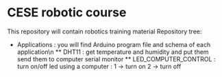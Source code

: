 # CESE robotic course
This repository will contain robotics training material
Repository tree:
 * Applications : you will find Arduino program file and schema of each application\n
  ** DHT11 : get temperature and humidity and put them send them to computer serial monitor
  ** LED_COMPUTER_CONTROL : turn on/off led using a computer : 1 -> turn on
                                                               2 -> turn off
 


